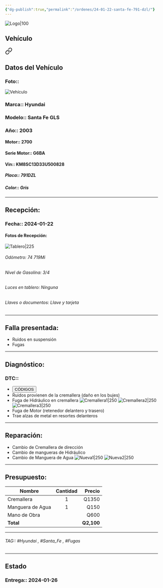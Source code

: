 ```yaml
---
{"dg-publish":true,"permalink":"/ordenes/24-01-22-santa-fe-791-dzl/"}
---
```


![Logo|100](https://lh3.googleusercontent.com/drive-viewer/AEYmBYSpcK6uqBUJHU1Zm8MP7HBK8KT1E9hSR1Ft4JQwDPtpQiFoL4c1ncHqULCwO1olD-1WG5Kk9U-jh7jaZPXfqyxL0-aeRg=s1600)

## Vehículo

<div class="transclusion internal-embed is-loaded"><a class="markdown-embed-link" href="/vehiculos/hyundai/santa-fe-791-dzl/#datos-del-vehiculo" aria-label="Open link"><svg xmlns="http://www.w3.org/2000/svg" width="24" height="24" viewBox="0 0 24 24" fill="none" stroke="currentColor" stroke-width="2" stroke-linecap="round" stroke-linejoin="round" class="svg-icon lucide-link"><path d="M10 13a5 5 0 0 0 7.54.54l3-3a5 5 0 0 0-7.07-7.07l-1.72 1.71"></path><path d="M14 11a5 5 0 0 0-7.54-.54l-3 3a5 5 0 0 0 7.07 7.07l1.71-1.71"></path></svg></a><div class="markdown-embed">



## Datos del Vehículo 
### Foto:: 
![Vehículo](https://lh3.googleusercontent.com/drive-viewer/AEYmBYQqTagodr_Qx3yvL-mY0FQTCgUY5WQClOUfmZ0Q-Fpmbx2eqxCdFw0aq4cv5Un-mhERghwfYAuWMnZNWZE6ltl9BzvL_Q=s1600)

### Marca:: Hyundai
### Modelo:: Santa Fe GLS 
### Año:: 2003
#### Motor:: 2700
#### Serie Motor:: G6BA
#### Vin:: KM8SC13D33U500828
##### Placa:: 791DZL
##### Color:: Gris
---


</div></div>


## Recepción:
### Fecha:: 2024-01-22
#### Fotos de Recepción: 
![Tablero|225](https://lh3.googleusercontent.com/drive-viewer/AEYmBYS0JM_UfqRyCwIPyEMYnC_EAbA3AxzuPPE0VVaE7XToz-msRodWf18xS4CPEHjHd65wk7kq_K7d6tMY1TRmVPJfsFdL=s1600)

###### Odómetro: 74 719Mi
###### Nivel de Gasolina: 3/4
###### Luces en tablero: Ninguna
###### Llaves o documentos: Llave y tarjeta 

---

## Falla presentada:
- Ruidos en suspensión
- Fugas


---

## Diagnóstico:
### DTC:: 

- <a href="http"><button class="btn success">CÓDIGOS</button></a>
- Ruidos provienen de la cremallera (daño en los bujes)
- Fuga de Hidráulico en cremallera 
	![Cremallera1|250](https://lh3.googleusercontent.com/drive-viewer/AEYmBYT-jfvMlG5EuEExf_Q3fw6ii_lV8tzS_0ZTOZKxXkV3SA9q0Iyc167wZlwgG3AwVTbQAo9RVuEXaX_AhBlNeI9PoHBznA=s1600)
	![Cremallera2|250](https://lh3.googleusercontent.com/drive-viewer/AEYmBYT4JQmTIUDJ-dQjfFr1uzw5GLopKjhSdyiQJKo8tKo3kBQj1zYOAj2WkZRHwnVhUSPFVndjs9Zi9LEB23qouZ6lqMsXnA=s1600)
	![Cremallera3|250](https://lh3.googleusercontent.com/drive-viewer/AEYmBYTbmSyIX77H9d7wKJwkrOLXb4Et5TXbVGgM65iJOrfssQ7IL92YhYjG-6UMaWT2lUfR9PgkskiC74ZkYslwgl9HnMrh=s1600)
- Fuga de Motor (retenedor delantero y trasero)
- Trae alzas de metal en resortes delanteros 

---
## Reparación:
- Cambio de Cremallera de dirección 
- Cambio de mangueras de Hidráulico 
- Cambio de Manguera de Agua
	![Nueva1|250](https://lh3.googleusercontent.com/drive-viewer/AEYmBYSd9IAtKFGtec_ktfH4DtFsvnqdhQ5U_3u4y67tbXXXftkGOgQhC-Zw128DZtpuT2nHAaJv3xtYLPNGNX9dFrbkj1nXyQ=s1600)
	![Nueva2|250](https://lh3.googleusercontent.com/drive-viewer/AEYmBYQ2_Wyr5UK6VKz_-x2NTeWdXBpgY4OWVIFXmMbU5VOakXuE2igdrD5OiEsRfdVKkuimgVdpPvu9WbfOvicCKmLtKDql=s1600)

---

## Presupuesto:

| Nombre                                | Cantidad | Precio |
| ------------------------------------- |:--------:| ------:|
| Cremallera                            |    1     |      Q1350 |
| Manguera de Agua                        |    1     |      Q150 |
| Mano de Obra                          |          |      Q600 |
| **Total**                                      |          |   **Q2,100**     |

---

###### TAG:: #Hyundai , #Santa_Fe , #Fugas

---

## Estado

### Entrega:: 2024-01-26


